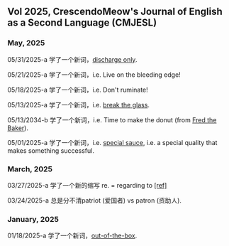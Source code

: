## Vol 2025, CrescendoMeow's Journal of English as a Second Language (CMJESL)

### May, 2025

05/31/2025-a 学了一个新词，[discharge only](https://www.reddit.com/r/nycrail/comments/1eu5mqh/boarding_a_discharge_only_d_or_primary_discharge/).

05/21/2025-a 学了一个新词，i.e. Live on the bleeding edge!

05/18/2025-a 学了一个新词，i.e. Don't ruminate!

05/13/2025-a 学了一个新词，i.e. [break the glass](https://www.dictionary.com/e/slang/break-the-glass/).

05/13/2034-b 学了一个新词，i.e. Time to make the donut (from [Fred the Baker](https://en.m.wikipedia.org/wiki/Fred_the_Baker)).

05/01/2025-a 学了一个新词，i.e. [special sauce](https://dictionary.cambridge.org/us/dictionary/english/secret-sauce), i.e. a special quality that makes something successful.

### March, 2025

03/27/2025-a 学了一个新的缩写 re. = regarding to [[ref]](https://english.stackexchange.com/questions/2517/regarding-re-what-is-the-correct-usage-in-an-email-subject-line)

03/24/2025-a 总是分不清patriot (爱国者) vs patron (资助人).

### January, 2025

01/18/2025-a 学了一个新词，[out-of-the-box](https://en.wikipedia.org/wiki/Out_of_the_box_(feature)).
